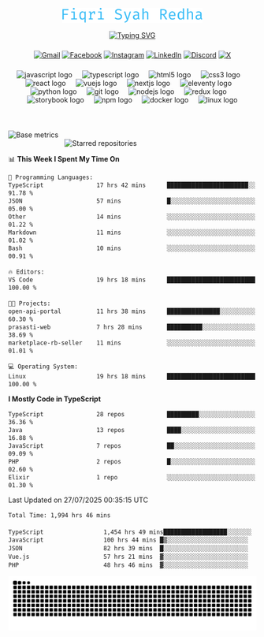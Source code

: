 <p align="center">
  <img src="./assets/name.svg" height="30" alt="Fiqri Syah Redha" />
</p>

<p align="center">
  <a href="https://git.io/typing-svg"><img src="https://readme-typing-svg.demolab.com?font=Fira+Code&pause=1000&center=true&vCenter=true&random=false&width=435&lines=Mid-Level+Frontend+Engineer;2%2B+years+experience;Always+learning+new+things" alt="Typing SVG" /></a>
</p>

###

<div align="center">

[![Gmail](https://img.shields.io/badge/Gmail-D14836?logo=gmail&logoColor=white)](mailto:fiqrisyahredha@gmail.com)
[![Facebook](https://img.shields.io/badge/Facebook-%231877F2.svg?logo=Facebook&logoColor=white)](https://www.facebook.com/fiqrisyahredha)
[![Instagram](https://img.shields.io/badge/Instagram-%23E4405F.svg?logo=Instagram&logoColor=white)](https://instagram.com/fiqrisyahredha)
[![LinkedIn](https://img.shields.io/badge/Linkedin-%230077B5.svg?logo=linkedin&logoColor=white)](https://www.linkedin.com/in/fiqrisyahredha)
[![Discord](https://img.shields.io/badge/Discord-%235865F2.svg?&logo=discord&logoColor=white)](https://discordapp.com/users/484183499050582027)
[![X](https://img.shields.io/badge/X-%23000000.svg?logo=X&logoColor=white)](https://x.com/fiqrisyahredha)

</div>

###

<div align="center">
  <img src="https://cdn.jsdelivr.net/gh/devicons/devicon/icons/javascript/javascript-original.svg" height="32" alt="javascript logo"  />
  <img width="12" />
  <img src="https://cdn.jsdelivr.net/gh/devicons/devicon/icons/typescript/typescript-original.svg" height="32" alt="typescript logo"  />
  <img width="12" />
  <img src="https://cdn.jsdelivr.net/gh/devicons/devicon/icons/html5/html5-original.svg" height="32" alt="html5 logo"  />
  <img width="12" />
  <img src="https://cdn.jsdelivr.net/gh/devicons/devicon/icons/css3/css3-original.svg" height="32" alt="css3 logo"  />
  <img width="12" />
  <img src="https://cdn.jsdelivr.net/gh/devicons/devicon/icons/react/react-original.svg" height="32" alt="react logo"  />
  <img width="12" />
  <img src="https://cdn.jsdelivr.net/gh/devicons/devicon/icons/vuejs/vuejs-original.svg" height="32" alt="vuejs logo"  />
  <img width="12" />
  <img src="https://cdn.jsdelivr.net/gh/devicons/devicon/icons/nextjs/nextjs-original.svg" height="32" alt="nextjs logo"  />
  <img width="12" />
  <img src="https://cdn.jsdelivr.net/gh/devicons/devicon/icons/eleventy/eleventy-original.svg" height="32" alt="eleventy logo"  />
  <img width="12" />
  <img src="https://cdn.jsdelivr.net/gh/devicons/devicon/icons/python/python-original.svg" height="32" alt="python logo"  />
  <img width="12" />
  <img src="https://cdn.jsdelivr.net/gh/devicons/devicon/icons/git/git-original.svg" height="32" alt="git logo"  />
  <img width="12" />
  <img src="https://cdn.jsdelivr.net/gh/devicons/devicon/icons/nodejs/nodejs-original.svg" height="32" alt="nodejs logo"  />
  <img width="12" />
  <img src="https://cdn.jsdelivr.net/gh/devicons/devicon/icons/redux/redux-original.svg" height="32" alt="redux logo"  />
  <img width="12" />
  <img src="https://cdn.jsdelivr.net/gh/devicons/devicon/icons/storybook/storybook-original.svg" height="32" alt="storybook logo"  />
  <img width="12" />
  <img src="https://cdn.jsdelivr.net/gh/devicons/devicon/icons/npm/npm-original-wordmark.svg" height="32" alt="npm logo"  />
  <img width="12" />
  <img src="https://cdn.jsdelivr.net/gh/devicons/devicon/icons/docker/docker-original.svg" height="32" alt="docker logo"  />
  <img width="12" />
  <img src="https://cdn.jsdelivr.net/gh/devicons/devicon/icons/linux/linux-original.svg" height="32" alt="linux logo"  />
</div>

###

<br clear="both">

<!--START_SECTION:metrics-->

[<img align="left" width="390" alt="Base metrics" src="https://gist.githubusercontent.com/fiqrisr/bbcf04a19349368e6c7873e2f7bbd987/raw/base.svg">](#)
[<img align="right" width="390" alt="Starred repositories" src="https://gist.githubusercontent.com/fiqrisr/bbcf04a19349368e6c7873e2f7bbd987/raw/starred.svg">](#)

<br clear="both">
<p></p>

<!--END_SECTION:metrics-->

<!-- <p align="center"> -->
<!--   <img src="https://github-readme-streak-stats.herokuapp.com/?user=fiqrisr&theme=ayu-mirage&hide_border=false" height="160" /> -->
<!-- </p> -->

<!--START_SECTION:waka1-->
📊 **This Week I Spent My Time On** 

```text
💬 Programming Languages: 
TypeScript               17 hrs 42 mins      ███████████████████████░░   91.78 % 
JSON                     57 mins             █░░░░░░░░░░░░░░░░░░░░░░░░   05.00 % 
Other                    14 mins             ░░░░░░░░░░░░░░░░░░░░░░░░░   01.22 % 
Markdown                 11 mins             ░░░░░░░░░░░░░░░░░░░░░░░░░   01.02 % 
Bash                     10 mins             ░░░░░░░░░░░░░░░░░░░░░░░░░   00.91 % 

🔥 Editors: 
VS Code                  19 hrs 18 mins      █████████████████████████   100.00 % 

🐱‍💻 Projects: 
open-api-portal          11 hrs 38 mins      ███████████████░░░░░░░░░░   60.30 % 
prasasti-web             7 hrs 28 mins       ██████████░░░░░░░░░░░░░░░   38.69 % 
marketplace-rb-seller    11 mins             ░░░░░░░░░░░░░░░░░░░░░░░░░   01.01 % 

💻 Operating System: 
Linux                    19 hrs 18 mins      █████████████████████████   100.00 % 
```

**I Mostly Code in TypeScript** 

```text
TypeScript               28 repos            █████████░░░░░░░░░░░░░░░░   36.36 % 
Java                     13 repos            ████░░░░░░░░░░░░░░░░░░░░░   16.88 % 
JavaScript               7 repos             ██░░░░░░░░░░░░░░░░░░░░░░░   09.09 % 
PHP                      2 repos             █░░░░░░░░░░░░░░░░░░░░░░░░   02.60 % 
Elixir                   1 repo              ░░░░░░░░░░░░░░░░░░░░░░░░░   01.30 % 
```




 Last Updated on 27/07/2025 00:35:15 UTC
<!--END_SECTION:waka1-->

<!--START_SECTION:waka2-->

```txt
Total Time: 1,994 hrs 46 mins

TypeScript                 1,454 hrs 49 mins██████████████████░░░░░░░   72.42 %
JavaScript                 100 hrs 44 mins █▒░░░░░░░░░░░░░░░░░░░░░░░   05.01 %
JSON                       82 hrs 39 mins  █░░░░░░░░░░░░░░░░░░░░░░░░   04.11 %
Vue.js                     57 hrs 21 mins  ▓░░░░░░░░░░░░░░░░░░░░░░░░   02.86 %
PHP                        48 hrs 46 mins  ▓░░░░░░░░░░░░░░░░░░░░░░░░   02.43 %
```

<!--END_SECTION:waka2-->

<img src="https://raw.githubusercontent.com/fiqrisr/fiqrisr/output/snake.svg" alt="Snake animation" />
